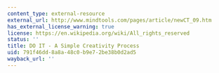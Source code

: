 ```yaml
---
content_type: external-resource
external_url: http://www.mindtools.com/pages/article/newCT_09.htm
has_external_license_warning: true
license: https://en.wikipedia.org/wiki/All_rights_reserved
status: ''
title: DO IT - A Simple Creativity Process
uid: 791f46dd-8a8a-48c0-b9e7-2be38b0d2ad5
wayback_url: ''
---
```

